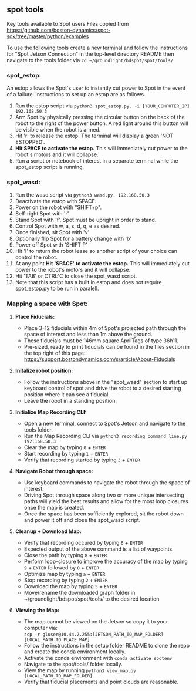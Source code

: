 ## spot tools
Key tools available to Spot users 
Files copied from https://github.com/boston-dynamics/spot-sdk/tree/master/python/examples

To use the following tools create a new terminal and follow the instructions for "Spot Jetson Connection" in the top-level directory README then navigate to the tools folder via ```cd ~/groundlight/bdspot/spot/tools/```

### spot_estop:
An estop allows the Spot's user to instantly cut power to Spot in the event of a failure. Instructions to set up an estop are as follows.

1. Run the estop script via ```python3 spot_estop.py. -i [YOUR_COMPUTER_IP] 192.168.50.3```
2. Arm Spot by physically pressing the circular button on the back of the robot to the right of the power button. A red light around this button will be visible when the robot is armed.
3. Hit 'r' to release the estop. The terminal will display a green 'NOT ESTOPPED'.
4. **Hit SPACE to activate the estop.** This will immediately cut power to the robot's motors and it will collapse.
5. Run a script or notebook of interest in a separate terminal while the spot_estop script is running.

### spot_wasd:
1. Run the wasd script via ```python3 wasd.py. 192.168.50.3```
2. Deactivate the estop with SPACE.
3. Power on the robot with "SHIFT+p".
4. Self-right Spot with 'r'.
5. Stand Spot with 'f'. Spot must be upright in order to stand.
6. Control Spot with w, a, s, d, q, e as desired.
7. Once finished, sit Spot with 'v'
8. Optionally flip Spot for a battery change with 'b'
9. Power off Spot with 'SHIFT P'
10. Hit 'l' to return the robot lease so another script of your choice can control the robot.
11. At any point **Hit 'SPACE' to activate the estop.** This will immediately cut power to the robot's motors and it will collapse.
12. Hit 'TAB' or CTRL^C to close the spot_wasd script.
13. Note that this script has a built in estop and does not require spot_estop.py to be run in paralell.

### Mapping a space with Spot:
1. **Place Fiducials:** 
    - Place 3-12 fiducials within 4m of Spot's projected path through the space of interest and less than 1m above the ground. 
    - These fiducials must be 146mm square AprilTags of type 36h11. 
    - Pre-sized, ready to print fiducials can be found in the files section in the top right of this page: https://support.bostondynamics.com/s/article/About-Fiducials
    
    
2. **Initalize robot position:** 
    - Follow the instructions above in the "spot_wasd" section to start up keyboard control of spot and drive the robot to a desired starting position where it can see a fiducial. 
    - Leave the robot in a standing position.
    
    
3. **Initialize Map Recording CLI:** 
    - Open a new terminal, connect to Spot's Jetson and navigate to the tools folder. 
    - Run the Map Recording CLI via ```python3 recording_command_line.py 192.168.50.3```
    - Clear the map by typing ```0``` + ```ENTER```
    - Start recording by typing ```1``` + ```ENTER```
    - Verify that recording started by typing ```3``` + ```ENTER```
    
    
4. **Navigate Robot through space:**
    - Use keyboard commands to navigate the robot through the space of interest.
    - Driving Spot through space along two or more unique intersecting paths will yield the best results and allow for the most loop closures once the map is created.
    - Once the space has been sufficiently explored, sit the robot down and power it off and close the spot_wasd script.
    
    
5. **Cleanup + Download Map:**
    - Verify that recording occured by typing ```6``` + ```ENTER```
    - Expected output of the above command is a list of waypoints.
    - Close the path by typing ```8``` + ```ENTER```
    - Perform loop-closure to improve the accuracy of the map by typing ```9``` + ```ENTER``` followed by ```0``` + ```ENTER```
    - Optimize map by typing ```a``` + ```ENTER```
    - Stop recording by typing ```2``` + ```ENTER```
    - Download the map by typing ```5``` + ```ENTER```
    - Move/rename the downloaded graph folder in ~/groundlight/bdspot/spot/tools/ to the desired location
    
    
6. **Viewing the Map:** 
    - The map cannot be viewed on the Jetson so copy it to your computer via:  
    ```scp -r gluser@10.44.2.255:[JETSON_PATH_TO_MAP_FOLDER] [LOCAL_PATH_TO_PLACE_MAP]```
    - Follow the instructions in the setup folder README to clone the repo and create the conda environment locally.
    - Activate the conda environment with ```conda activate spotenv```
    - Navigate to the spot/tools/ folder locally.
    - View the map by running ```python3 view_map.py [LOCAL_PATH_TO_MAP_FOLDER]```
    - Verify that fiducial placements and point clouds are reasonable.